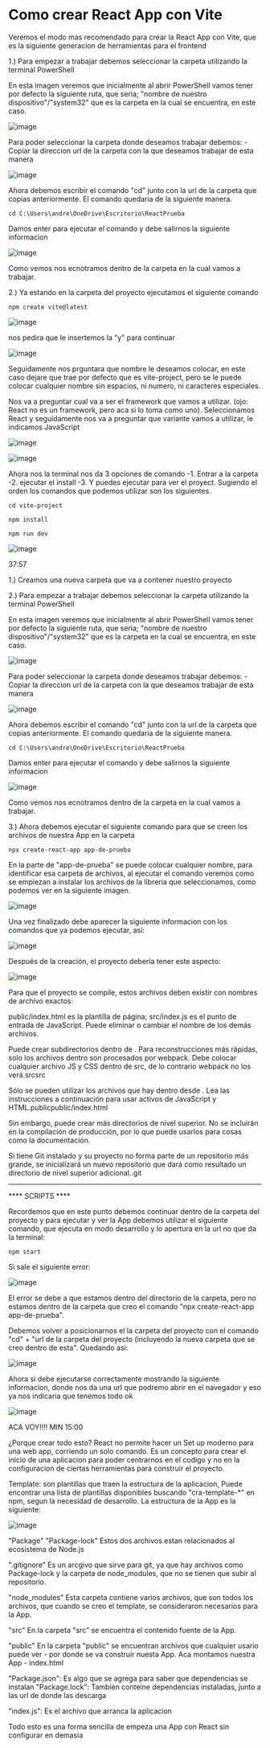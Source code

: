 # Como crear React App con Vite

Veremos el modo mas recomendado para crear la React App con Vite, que es la siguiente generacion de herramientas para el frontend 

1.) Para empezar a trabajar debemos seleccionar la carpeta utilizando la terminal PowerShell

En esta imagen veremos que inicialmente al abrir PowerShell vamos tener por defecto la siguiente ruta, que seria; "nombre de nuestro dispositivo"/"system32" que es la carpeta en la cual se encuentra, en este caso. 

![image](https://user-images.githubusercontent.com/124592267/225476796-89007bcb-dce9-4c75-bfab-a99fcf892b8f.png)

Para poder seleccionar la carpeta donde deseamos trabajar debemos:
  -Copiar la direccion url de la carpeta con la que deseamos trabajar de esta manera
  
  ![image](https://user-images.githubusercontent.com/124592267/225478447-372863dd-434b-49f8-b257-0eb4dd6f56a1.png)

  Ahora debemos escribir el comando "cd" junto con la url de la carpeta que copias anteriormente. El comando quedaria de la   siguiente manera.
  
```
cd C:\Users\andre\OneDrive\Escritorio\ReactPrueba
```
  Damos enter para ejecutar el comando y debe salirnos la siguiente informacion
  
  ![image](https://user-images.githubusercontent.com/124592267/225479281-f8aa41bd-e64a-4726-9170-7eb73cb89976.png)

 Como vemos nos ecnotramos dentro de la carpeta en la cual vamos a trabajar.
 
 2.) Ya estando en la carpeta del proyecto ejecutamos el siguiente comando
 
 ```
npm create vite@latest
```
![image](https://user-images.githubusercontent.com/124592267/227055701-1cba622c-70c0-4301-a6ae-0d82d70c9110.png)

nos pedira que le insertemos la "y" para continuar

![image](https://user-images.githubusercontent.com/124592267/227056189-77a81014-7008-497a-9ee4-16cdf359d4e7.png)

Seguidamente nos prguntara que nombre le deseamos colocar, en este caso dejare que trae por defecto que es vite-project, pero se le puede colocar cualquier nombre sin espacios, ni numero, ni caracteres especiales.

Nos va a preguntar cual va a ser el framework que vamos a utilizar. (ojo: React no es un framework, pero aca si lo toma como uno). Seleccionamos React y seguidamente nos va a preguntar que variante vamos a utilizar, le indicamos JavaScript 

![image](https://user-images.githubusercontent.com/124592267/227057165-c35fcb9d-5662-4748-a9f0-2ea0e8347edf.png)

![image](https://user-images.githubusercontent.com/124592267/227057240-0448d26a-87c7-4de5-8100-b75aedf1793e.png)

Ahora nos la terminal nos da 3 opciones de comando -1. Entrar a la carpeta -2. ejecutar el install -3. Y puedes ejecutar para ver el proyect. Sugiendo el orden los comandos que podemos utilizar son los siguientes.

  
```
cd vite-project
```
  
```
npm install
```
  
```
npm run dev
```

![image](https://user-images.githubusercontent.com/124592267/227058214-755f98ba-c332-4fec-b349-2e113d935355.png)

37:57


1.) Creamos una nueva carpeta que va a contener nuestro proyecto

2.) Para empezar a trabajar debemos seleccionar la carpeta utilizando la terminal PowerShell

En esta imagen veremos que inicialmente al abrir PowerShell vamos tener por defecto la siguiente ruta, que seria; "nombre de nuestro dispositivo"/"system32" que es la carpeta en la cual se encuentra, en este caso. 

![image](https://user-images.githubusercontent.com/124592267/225476796-89007bcb-dce9-4c75-bfab-a99fcf892b8f.png)

Para poder seleccionar la carpeta donde deseamos trabajar debemos:
  -Copiar la direccion url de la carpeta con la que deseamos trabajar de esta manera
  
  ![image](https://user-images.githubusercontent.com/124592267/225478447-372863dd-434b-49f8-b257-0eb4dd6f56a1.png)

  Ahora debemos escribir el comando "cd" junto con la url de la carpeta que copias anteriormente. El comando quedaria de la   siguiente manera.
  
```
cd C:\Users\andre\OneDrive\Escritorio\ReactPrueba
```
  Damos enter para ejecutar el comando y debe salirnos la siguiente informacion
  
  ![image](https://user-images.githubusercontent.com/124592267/225479281-f8aa41bd-e64a-4726-9170-7eb73cb89976.png)

 Como vemos nos ecnotramos dentro de la carpeta en la cual vamos a trabajar. 
  
3.) Ahora debemos ejecutar el siguiente comando para que se creen los archivos de nuestra App en la carpeta

```
npx create-react-app app-de-prueba
```
En la parte de "app-de-prueba" se puede colocar cualquier nombre, para identificar esa carpeta de archivos, al ejecutar el comando veremos como se empiezan a instalar los archivos de la libreria que seleccionamos, como podemos ver en la siguiente imagen.

![image](https://user-images.githubusercontent.com/124592267/225497914-52ead00d-812f-4167-98c5-9116da6851b4.png)


Una vez finalizado debe aparecer la siguiente informacion con los comandos que ya podemos ejecutar, asi:

![image](https://user-images.githubusercontent.com/124592267/225498889-f05601a7-20fe-4f52-bd73-fce74e5e9a8b.png)

Después de la creación, el proyecto debería tener este aspecto:

![image](https://user-images.githubusercontent.com/124592267/225500637-95a2ae16-87be-45d7-ab91-09cad05ffe5d.png)

Para que el proyecto se compile, estos archivos deben existir con nombres de archivo exactos:

public/index.html es la plantilla de página;
src/index.js es el punto de entrada de JavaScript.
Puede eliminar o cambiar el nombre de los demás archivos.

Puede crear subdirectorios dentro de . Para reconstrucciones más rápidas, solo los archivos dentro son procesados por webpack. Debe colocar cualquier archivo JS y CSS dentro de src, de lo contrario webpack no los verá.srcsrc

Sólo se pueden utilizar los archivos que hay dentro desde . Lea las instrucciones a continuación para usar activos de JavaScript y HTML.publicpublic/index.html

Sin embargo, puede crear más directorios de nivel superior. No se incluirán en la compilación de producción, por lo que puede usarlos para cosas como la documentación.

Si tiene Git instalado y su proyecto no forma parte de un repositorio más grande, se inicializará un nuevo repositorio que dará como resultado un directorio de nivel superior adicional..git

___________________________________________

**** SCRIPTS ****

Recordemos que en este punto debemos continuar dentro de la carpeta del proyecto y para ejecutar y ver la App debemos utilizar el siguiente comando, que ejecuta en modo desarrollo y lo apertura en la url no que da la terminal:

```
npm start
```
Si sale el siguiente error: 

![image](https://user-images.githubusercontent.com/124592267/225504709-8ac33742-6391-4c1c-85b1-879638f9bfb0.png)

El error se debe a que estamos dentro del directorio de la carpeta, pero no estamos dentro de la carpeta que creo el comando "npx create-react-app app-de-prueba". 

Debemos volver a posicionarnos el la carpeta del proyecto con el comando "cd" + "url de la carpeta del proyecto (incluyendo la nueva carpeta que se creo dentro de esta". Quedando asi:

![image](https://user-images.githubusercontent.com/124592267/225510308-865b43f5-4cd6-4133-9daf-03c749d74f39.png)

Ahora si debe ejecutarse correctamente mostrando la siguiente informacion, donde nos da una url que podremo abrir en el navegador y eso ya nos indicaria que tenemos todo ok

![image](https://user-images.githubusercontent.com/124592267/225513199-452e2928-2e59-492d-8159-464842452466.png)
















  ACA VOY!!!! MIN 15:00
  
  

¿Porque crear todo esto? React no permite hacer un Set up moderno para una web app, corriendo un solo comando. Es un concepto para crear el inicio de una aplicacion para poder centrarnos en el codigo y no en la configuracion de ciertas herramientas para construir el proyecto.

Template: son plantillas que traen la estructura de la aplicacion, Puede encontrar una lista de plantillas disponibles buscando "cra-template-*" en npm, segun la necesidad de desarrollo. La estructura de la App es la siguiente:

![image](https://user-images.githubusercontent.com/124592267/225467189-14daa70d-c99d-4463-8379-48a612deed43.png)

"Package"
"Package-lock"
Estos dos archivos estan relacionados al ecosistema de Node.js

".gitignore"
Es un arcgivo que sirve para git, ya que hay archivos como Package-lock y la carpeta de node_modules, que no se tienen que subir al repositorio.

"node_modules"
Esta carpeta contiene varios archivos, que son todos los archivos, que cuando se creo el template, se consideraron necesarios para la App. 

"src"
En la carpeta "src" se encuentra el contenido fuente de la App.

"public"
En la carpeta "public" se encuentran archivos que cualquier usario puede ver - por donde se va construir nuesta App. Aca montamos nuestra App - index.html

"Package.json": Es algo que se agrega para saber que dependencias se instalan
"Package.lock": Tambien conteine dependencias instaladas, junto a las url de donde las descarga

"index.js": Es el archivo que arranca la aplicacion

Todo esto es una forma sencilla de empeza una App con React sin configurar en demasia
